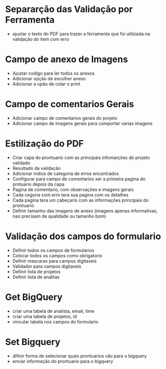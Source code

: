 # Separarção das Validação por Ferramenta
* ajustar o texto do PDF para trazer a ferramenta que foi utilziada na validação do item com erro

# Campo de anexo de Imagens
* Ajustar codigo para ler todos os anexos
* Adicionar opção de escolher anexo
* Adicionar a opão de colar o print

# Campo de comentarios Gerais
* Adicionar campo de comentarios gerais do projeto
* Adicionar campo de imagens gerais para comportar varias imagens

# Estilização do PDF
* Criar capa do prontuario com as principais infomarções do projeto validado
* Resultado da validação
* Adicionar indice de categoria de erros encontrados
* Configurar para campo de comentarios ser a primeira pagina do protuario depois da capa
* Pagina de comentario, com observações e imagens gerais
* Cada cegoria com erro tera sua pagina com os detalhes
* Cada pagina tera um cabeçario com as informações principais do prontuario
* Definir tamanho das imagens de anexo (imagens apenas informativas, nao precisam de qualidade ou tamanho bom)

# Validação dos campos do formulario
* Definir todos os campos de formularios
* Colocar todos os campos como obrigatorio
* Definir mascaras para campos digitaveis
* Validador para campos digitaveis
* Definir lista de projetos
* Definir lista de analitas

# Get BigQuery
* criar uma tabela de analista, email, time
* criar uma tabela de projetos, id
* vincular tabela nos campos do formulario

# Set Bigquery
* difinir forma de selecionar quais prontuarios vão para o bigquery
* enviar informação do prontuario para o bigquery
